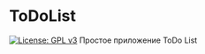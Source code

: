 # ToDoList
[![License: GPL v3](https://img.shields.io/badge/License-GPLv3-blue.svg)](https://www.gnu.org/licenses/gpl-3.0)
Простое приложение ToDo List
